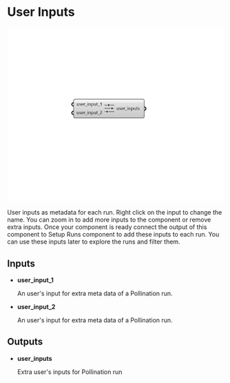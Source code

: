 # User Inputs

![](../../.gitbook/assets/User_Inputs.png)

User inputs as metadata for each run. Right click on the input to change the name. You can zoom in to add more inputs to the component or remove extra inputs. Once your component is ready connect the output of this component to Setup Runs component to add these inputs to each run. You can use these inputs later to explore the runs and filter them.

## Inputs

* **user\_input\_1**

  An user's input for extra meta data of a Pollination run. 

* **user\_input\_2**

  An user's input for extra meta data of a Pollination run. 

## Outputs

* **user\_inputs**

  Extra user's inputs for Pollination run 

